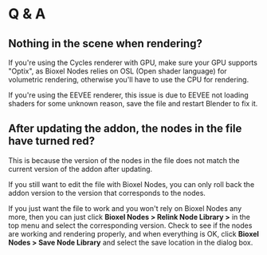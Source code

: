 # Q & A

## Nothing in the scene when rendering?

If you're using the Cycles renderer with GPU, make sure your GPU supports "Optix", as Bioxel Nodes relies on OSL (Open shader language) for volumetric rendering, otherwise you'll have to use the CPU for rendering.

If you're using the EEVEE renderer, this issue is due to EEVEE not loading shaders for some unknown reason, save the file and restart Blender to fix it.

## After updating the addon, the nodes in the file have turned red?

This is because the version of the nodes in the file does not match the current version of the addon after updating.

If you still want to edit the file with Bioxel Nodes, you can only roll back the addon version to the version that corresponds to the nodes.

If you just want the file to work and you won't rely on Bioxel Nodes any more, then you can just click **Bioxel Nodes > Relink Node Library >** in the top menu and select the corresponding version. Check to see if the nodes are working and rendering properly, and when everything is OK, click **Bioxel Nodes > Save Node Library** and select the save location in the dialog box.
